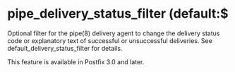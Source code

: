# pipe_delivery_status_filter (default:$ 

 Optional filter for the pipe(8) delivery agent to change the
delivery status code or explanatory text of successful or unsuccessful
deliveries.  See default_delivery_status_filter for details.  

 This feature is available in Postfix 3.0 and later. 


